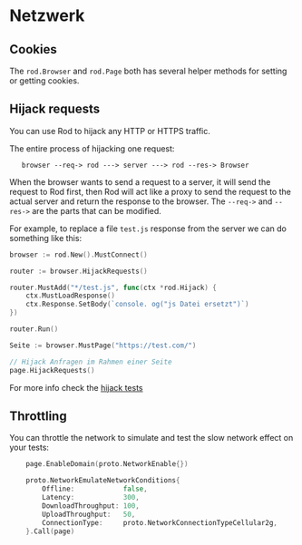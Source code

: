 # Netzwerk

## Cookies

The `rod.Browser` and `rod.Page` both has several helper methods for setting or getting cookies.

## Hijack requests

You can use Rod to hijack any HTTP or HTTPS traffic.

The entire process of hijacking one request:

```text
   browser --req-> rod ---> server ---> rod --res-> Browser
```

When the browser wants to send a request to a server, it will send the request to Rod first, then Rod will act like a proxy to send the request to the actual server and return the response to the browser. The `--req->` and `--res->` are the parts that can be modified.

For example, to replace a file `test.js` response from the server we can do something like this:

```go
browser := rod.New().MustConnect()

router := browser.HijackRequests()

router.MustAdd("*/test.js", func(ctx *rod.Hijack) {
    ctx.MustLoadResponse()
    ctx.Response.SetBody(`console. og("js Datei ersetzt")`)
})

router.Run()

Seite := browser.MustPage("https://test.com/")

// Hijack Anfragen im Rahmen einer Seite
page.HijackRequests()
```

For more info check the [hijack tests](https://github.com/go-rod/rod/blob/master/hijack_test.go)

## Throttling

You can throttle the network to simulate and test the slow network effect on your tests:

```go
    page.EnableDomain(proto.NetworkEnable{})

    proto.NetworkEmulateNetworkConditions{
        Offline:            false,
        Latency:            300,
        DownloadThroughput: 100,
        UploadThroughput:   50,
        ConnectionType:     proto.NetworkConnectionTypeCellular2g,
    }.Call(page)
```
